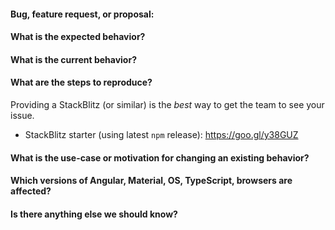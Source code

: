 #### Bug, feature request, or proposal:


#### What is the expected behavior?


#### What is the current behavior?


#### What are the steps to reproduce?
Providing a StackBlitz (or similar) is the *best* way to get the team to see your issue. <br/>
*  StackBlitz starter (using latest `npm` release): https://goo.gl/y38GUZ<br/>


#### What is the use-case or motivation for changing an existing behavior?


#### Which versions of Angular, Material, OS, TypeScript, browsers are affected?


#### Is there anything else we should know?
